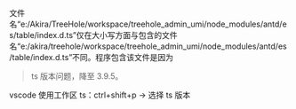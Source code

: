 文件名“e:/Akira/TreeHole/workspace/treehole_admin_umi/node_modules/antd/es/table/index.d.ts”仅在大小写方面与包含的文件名“e:/akira/treehole/workspace/treehole_admin_umi/node_modules/antd/es/table/index.d.ts”不同。程序包含该文件是因为

> ts 版本问题，降至 3.9.5。

vscode 使用工作区 ts：ctrl+shift+p -> 选择 ts 版本


